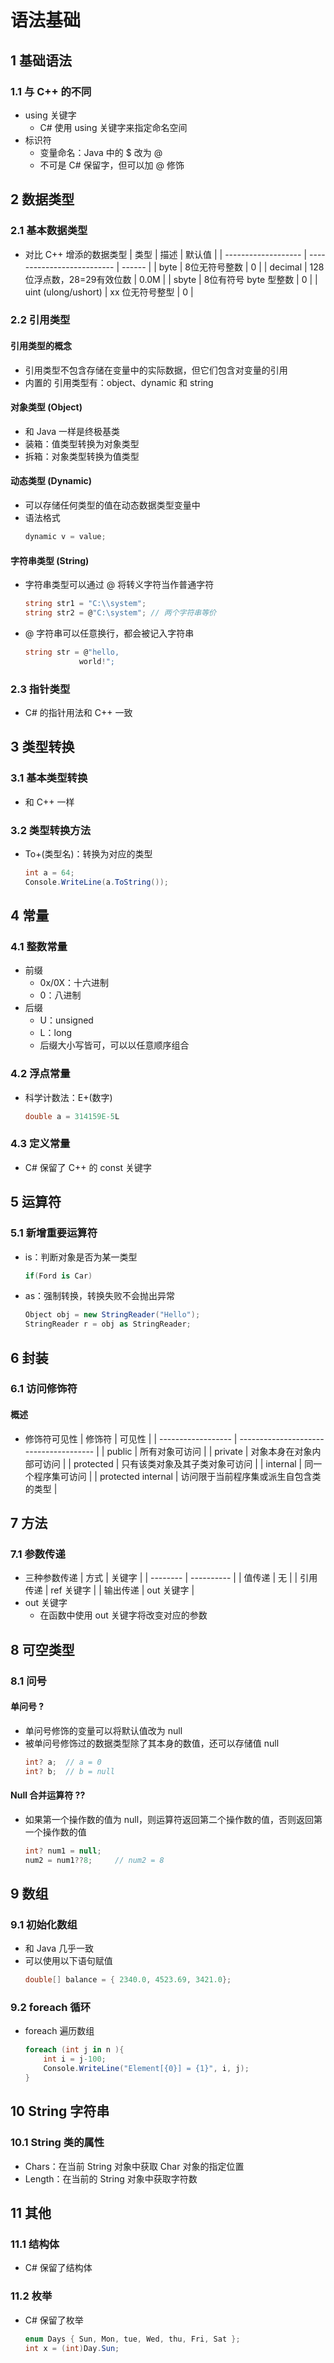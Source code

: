 <link rel="stylesheet" href="style.css">
<h1> 语法基础 </h1>
<h2> 1 基础语法 </h2>
<h3> 1.1 与 C++ 的不同 </h3>

  - using 关键字
    - C# 使用 using 关键字来指定命名空间
  - 标识符
    - 变量命名：Java 中的 $ 改为 @
    - 不可是 C# 保留字，但可以加 @ 修饰

<h2> 2 数据类型 </h2>
<h3> 2.1 基本数据类型 </h3>

  - 对比 C++ 增添的数据类型
    | 类型                | 描述                       | 默认值 |
    | ------------------- | -------------------------- | ------ |
    | byte                | 8位无符号整数              | 0      |
    | decimal             | 128位浮点数，28=29有效位数 | 0.0M   |
    | sbyte               | 8位有符号 byte 型整数      | 0      |
    | uint (ulong/ushort) | xx 位无符号整型            | 0      |

<h3> 2.2 引用类型 </h3>
<h4> 引用类型的概念 </h4>

  - 引用类型不包含存储在变量中的实际数据，但它们包含对变量的引用
  - 内置的 引用类型有：object、dynamic 和 string

<h4> 对象类型 (Object) </h4>

  - 和 Java 一样是终极基类
  - 装箱：值类型转换为对象类型
  - 拆箱：对象类型转换为值类型

<h4> 动态类型 (Dynamic) </h4>

  - 可以存储任何类型的值在动态数据类型变量中
  - 语法格式
    ```cs
    dynamic v = value;
    ```

<h4> 字符串类型 (String) </h3>

  - 字符串类型可以通过 @ 将转义字符当作普通字符
    ```cs
    string str1 = "C:\\system";
    string str2 = @"C:\system"; // 两个字符串等价
    ```
  - @ 字符串可以任意换行，都会被记入字符串
    ```cs
    string str = @"hello,
                world!";
    ```

<h3> 2.3 指针类型 </h3>

  - C# 的指针用法和 C++ 一致

<h2> 3 类型转换 </h2>
<h3> 3.1 基本类型转换 </h3> 

  - 和 C++ 一样

<h3> 3.2 类型转换方法 </h3>

  - To+(类型名)：转换为对应的类型
    ```cs
    int a = 64;
    Console.WriteLine(a.ToString());  
    ```

<h2> 4 常量 </h2>
<h3> 4.1 整数常量 </h3>

  - 前缀
    - 0x/0X：十六进制
    - 0：八进制
  - 后缀
    - U：unsigned
    - L：long
    - 后缀大小写皆可，可以以任意顺序组合

<h3> 4.2 浮点常量 </h3>

  - 科学计数法：E+(数字)
    ```cs
    double a = 314159E-5L
    ```

<h3> 4.3 定义常量 </h3>

  - C# 保留了 C++ 的 const 关键字

<h2> 5 运算符 </h2>
<h3> 5.1 新增重要运算符 </h3>

  - is：判断对象是否为某一类型
    ```cs
    if(Ford is Car)  
    ```
  - as：强制转换，转换失败不会抛出异常
    ```cs
    Object obj = new StringReader("Hello");
    StringReader r = obj as StringReader;
    ```

<h2> 6 封装 </h2>
<h3> 6.1 访问修饰符 </h3>
<h4> 概述 </h4>

  - 修饰符可见性
    | 修饰符             | 可见性                                 |
    | ------------------ | -------------------------------------- |
    | public             | 所有对象可访问                         |
    | private            | 对象本身在对象内部可访问               |
    | protected          | 只有该类对象及其子类对象可访问         |
    | internal           | 同一个程序集可访问                     |
    | protected internal | 访问限于当前程序集或派生自包含类的类型 |

<h2> 7 方法 </h2>
<h3> 7.1 参数传递 </h3>

  - 三种参数传递
    | 方式     | 关键字     |
    | -------- | ---------- |
    | 值传递   | 无         |
    | 引用传递 | ref 关键字 |
    | 输出传递 | out 关键字 |
  - out 关键字
    - 在函数中使用 out 关键字将改变对应的参数

<h2> 8 可空类型 </h2>
<h3> 8.1 问号 </h3>
<h4> 单问号 ? </h4>

  - 单问号修饰的变量可以将默认值改为 null
  - 被单问号修饰过的数据类型除了其本身的数值，还可以存储值 null
    ```cs
    int? a;  // a = 0
    int? b;  // b = null
    ```

<h4> Null 合并运算符 ?? </h4>

  - 如果第一个操作数的值为 null，则运算符返回第二个操作数的值，否则返回第一个操作数的值
    ```cs
    int? num1 = null;
    num2 = num1??8;     // num2 = 8
    ```

<h2> 9 数组 </h2>
<h3> 9.1 初始化数组 </h3>

  - 和 Java 几乎一致
  - 可以使用以下语句赋值
    ```cs
    double[] balance = { 2340.0, 4523.69, 3421.0};
    ```

<h3> 9.2 foreach 循环 </h3>

  - foreach 遍历数组
    ```cs
    foreach (int j in n ){
        int i = j-100;
        Console.WriteLine("Element[{0}] = {1}", i, j);
    }
    ```

<h2> 10 String 字符串 </h2>
<h3> 10.1 String 类的属性 </h3>

  - Chars：在当前 String 对象中获取 Char 对象的指定位置
  - Length：在当前的 String 对象中获取字符数

<h2> 11 其他 </h2>
<h3> 11.1 结构体 </h3>

  - C# 保留了结构体

<h3> 11.2 枚举 </h3>

  - C# 保留了枚举
    ```cs
    enum Days { Sun, Mon, tue, Wed, thu, Fri, Sat };
    int x = (int)Day.Sun;
    ```
